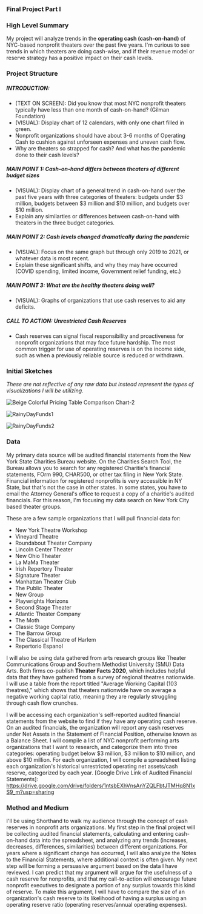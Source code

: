 ### Final Project Part I

### High Level Summary
My project will analyze trends in the **operating cash (cash-on-hand)** of NYC-based nonprofit theaters over the past five years. I'm curious to see trends in which theaters are doing cash-wise, and if their revenue model or reserve strategy has a positive impact on their cash levels. 

### Project Structure
##### INTRODUCTION:
- (TEXT ON SCREEN): Did you know that most NYC nonprofit theaters typically have less than one month of cash-on-hand? (Gilman Foundation)
- (VISUAL): Display chart of 12 calendars, with only one chart filled in green. 
- Nonprofit organizations should have about 3-6 months of Operating Cash to cushion against unforseen expenses and uneven cash flow.
- Why are theaters so strapped for cash? And what has the pandemic done to their cash levels? 

##### MAIN POINT 1: Cash-on-hand differs between theaters of different budget sizes
- (VISUAL): Display chart of a general trend in cash-on-hand over the past five years with three categories of theaters: budgets under $3 million, budgets between $3 million and $10 million, and budgets over $10 million.
- Explain any similarties or differences between cash-on-hand with theaters in the three budget categories.

##### MAIN POINT 2: Cash levels changed dramatically during the pandemic
- (VISUAL): Focus on the same graph but through only 2019 to 2021, or whatever data is most recent. 
- Explain these significant shifts, and why they may have occurred (COVID spending, limited income, Government relief funding, etc.)

##### MAIN POINT 3: What are the healthy theaters doing well?
- (VISUAL): Graphs of organizations that use cash reserves to aid any deficits. 

##### CALL TO ACTION: Unrestricted Cash Reserves
- Cash reserves can signal fiscal responsibility and proactiveness for nonprofit organizations that may face future hardship. The most common trigger for use of operating reserves is on the income side, such as when a previously reliable source is reduced or withdrawn.

### Initial Sketches
*These are not reflective of any raw data but instead represent the types of visualizations I will be utilizing.*

![Beige Colorful Pricing Table Comparison Chart-2](https://user-images.githubusercontent.com/112351182/192643761-acf55bd5-c103-45a6-b7dc-b7153aa68d43.png)

![RainyDayFunds1](https://user-images.githubusercontent.com/112351182/192176697-6a47f158-8388-465a-b6a0-5e1686548a2d.jpg)

![RainyDayFunds2](https://user-images.githubusercontent.com/112351182/192176733-78ce8845-4dfa-4a8f-9afb-b3d89e928e7f.jpg)

### Data
My primary data source will be audited financial statements from the New York State Charities Bureau website. On the Charities Search Tool, the Bureau allows you to search for any registered Charitie's financial statements, FOrm 990, CHAR500, or other tax filing in New York State. Financial information for registered nonprofits is very accessible in NY State, but that's not the case in other states. In some states, you have to email the Attorney General's office to request a copy of a charitie's audited financials. For this reason, I'm focusing my data search on New York City based theater groups. 

These are a few sample organizations that I will pull financial data for: 
- New York Theatre Workshop
- Vineyard Theatre
- Roundabout Theater Company
- Lincoln Center Theater
- New Ohio Theater
- La MaMa Theater
- Irish Repertory Theater
- Signature Theater
- Manhattan Theater Club
- The Public Theater
- New Group
- Playwrights Horizons
- Second Stage Theater
- Atlantic Theater Company
- The Moth 
- Classic Stage Company
- The Barrow Group
- The Classical Theatre of Harlem 
- Repertorio Espanol

I will also be using data gathered from arts research groups like Theater Communications Group and Southern Methodist University (SMU) Data Arts. Both firms co-publish **Theater Facts 2020**, which includes helpful data that they have gathered from a survey of regional theatres nationwide. I will use a table from the report titled "Average Working Capital (103 theatres)," which shows that theaters nationwide have on average a negative working capital ratio, meaning they are regularly struggling through cash flow crunches. 

I will be accessing each organization's self-reported audited financial statements from the website to find if they have any operating cash reserve. On an audited financials, the organization will report any cash reserves under Net Assets in the Statement of Financial Position, otherwise known as a Balance Sheet. I will compile a list of NYC nonprofit performing arts organizations that I want to research, and categorize them into three categories: operating budget below $3 million, $3 million to $10 million, and above $10 million. For each organization, I will compile a spreadsheet listing each organization's historical unrestricted operating net assets/cash reserve, categorized by each year. 
[Google Drive Link of Audited Financial Statements]: <https://drive.google.com/drive/folders/1ntsbEXhVnsAnYZQLFbtJTMHq8N1xS9_m?usp=sharing>

### Method and Medium
I'll be using Shorthand to walk my audience through the concept of cash reserves in nonprofit arts organizations. 
My first step in the final project will be collecting audited financial statements, calculating and entering cash-on-hand data into the spreadsheet, and analyzing any trends (increases, decreases, differences, similarities) between different organizations. For years where a significant change has occurred, I will also analyze the Notes to the Financial Statements, where additional context is often given. 
My next step will be forming a persuasive argument based on the data I have reviewed. I can predict that my argument will argue for the usefulness of a cash reserve for nonprofits, and that my call-to-action will encourage future nonprofit executives to designate a portion of any surplus towards this kind of reserve. To make this argument, I will have to compare the size of an organization's cash reserve to its likelihood of having a surplus using an operating reserve ratio (operating reserves/annual operating expenses). 
